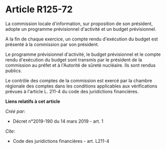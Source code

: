 # Article R125-72

La commission locale d'information, sur proposition de son président, adopte un programme prévisionnel d'activité et un
budget prévisionnel.

A la fin de chaque exercice, un compte rendu d'exécution du budget est présenté à la commission par son président.

Le programme prévisionnel d'activité, le budget prévisionnel et le compte rendu d'exécution du budget sont transmis par le
président de la commission au préfet et à l'Autorité de sûreté nucléaire. Ils sont rendus publics.

Le contrôle des comptes de la commission est exercé par la chambre régionale des comptes dans les conditions applicables aux
vérifications prévues à l'article L. 211-4 du code des juridictions financières.

**Liens relatifs à cet article**

_Créé par_:

  - Décret n°2019-190 du 14 mars 2019 - art. 1

_Cite_:

  - Code des juridictions financières - art. L211-4
